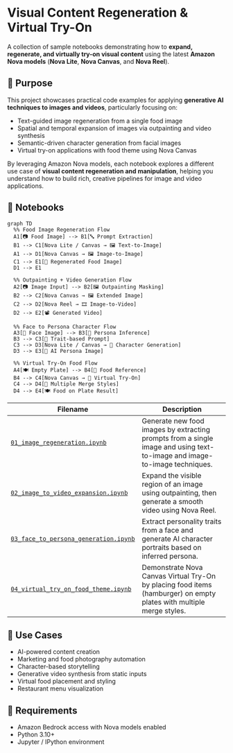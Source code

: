 # Visual Content Regeneration & Virtual Try-On

A collection of sample notebooks demonstrating how to **expand, regenerate, and virtually try-on visual content** using the latest **Amazon Nova models** (**Nova Lite**, **Nova Canvas**, and **Nova Reel**).

## 🧠 Purpose

This project showcases practical code examples for applying **generative AI techniques to images and videos**, particularly focusing on:

- Text-guided image regeneration from a single food image
- Spatial and temporal expansion of images via outpainting and video synthesis
- Semantic-driven character generation from facial images
- Virtual try-on applications with food theme using Nova Canvas

By leveraging Amazon Nova models, each notebook explores a different use case of **visual content regeneration and manipulation**, helping you understand how to build rich, creative pipelines for image and video applications.

## 📁 Notebooks

```mermaid
graph TD
  %% Food Image Regeneration Flow
  A1[📷 Food Image] --> B1[🔤 Prompt Extraction]
  B1 --> C1[Nova Lite / Canvas → 🖼️ Text-to-Image]
  A1 --> D1[Nova Canvas → 🖼️ Image-to-Image]
  C1 --> E1[📄 Regenerated Food Image]
  D1 --> E1

  %% Outpainting + Video Generation Flow
  A2[📷 Image Input] --> B2[🖼️ Outpainting Masking]
  B2 --> C2[Nova Canvas → 🖼️ Extended Image]
  C2 --> D2[Nova Reel → 🎞️ Image-to-Video]
  D2 --> E2[📽️ Generated Video]

  %% Face to Persona Character Flow
  A3[🧑 Face Image] --> B3[🧠 Persona Inference]
  B3 --> C3[🧬 Trait-based Prompt]
  C3 --> D3[Nova Lite / Canvas → 🧙 Character Generation]
  D3 --> E3[🎨 AI Persona Image]

  %% Virtual Try-On Food Flow
  A4[🍽️ Empty Plate] --> B4[🍔 Food Reference]
  B4 --> C4[Nova Canvas → 🎯 Virtual Try-On]
  C4 --> D4[🔧 Multiple Merge Styles]
  D4 --> E4[🍽️ Food on Plate Result]
```

| Filename                                                                       | Description                                                                                                               |
|--------------------------------------------------------------------------------|---------------------------------------------------------------------------------------------------------------------------|
| [`01_image_regeneration.ipynb`](./01_image_regeneration.ipynb)                 | Generate new food images by extracting prompts from a single image and using text-to-image and image-to-image techniques. |
| [`02_image_to_video_expansion.ipynb`](./02_image_to_video_expansion.ipynb)     | Expand the visible region of an image using outpainting, then generate a smooth video using Nova Reel.                    |
| [`03_face_to_persona_generation.ipynb`](./03_face_to_persona_generation.ipynb) | Extract personality traits from a face and generate AI character portraits based on inferred persona.                     |
| [`04_virtual_try_on_food_theme.ipynb`](./04_virtual_try_on_food_theme.ipynb)   | Demonstrate Nova Canvas Virtual Try-On by placing food items (hamburger) on empty plates with multiple merge styles.     |

## 🧩 Use Cases

- AI-powered content creation
- Marketing and food photography automation
- Character-based storytelling
- Generative video synthesis from static inputs
- Virtual food placement and styling
- Restaurant menu visualization

## 📌 Requirements

- Amazon Bedrock access with Nova models enabled
- Python 3.10+
- Jupyter / IPython environment
